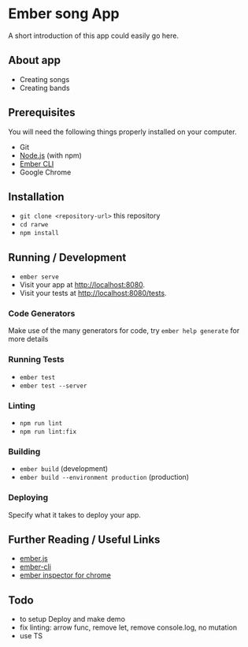 # Ember song App

A short introduction of this app could easily go here.

## About app

* Creating songs
* Creating bands

## Prerequisites

You will need the following things properly installed on your computer.

* Git
* [Node.js](https://nodejs.org/) (with npm)
* [Ember CLI](https://cli.emberjs.com/release/)
* Google Chrome

## Installation

* `git clone <repository-url>` this repository
* `cd rarwe`
* `npm install`

## Running / Development

* `ember serve`
* Visit your app at [http://localhost:8080](http://localhost:8080).
* Visit your tests at [http://localhost:8080/tests](http://localhost:8080/tests).

### Code Generators

Make use of the many generators for code, try `ember help generate` for more details

### Running Tests

* `ember test`
* `ember test --server`

### Linting

* `npm run lint`
* `npm run lint:fix`

### Building

* `ember build` (development)
* `ember build --environment production` (production)

### Deploying

Specify what it takes to deploy your app.

## Further Reading / Useful Links

* [ember.js](https://emberjs.com/)
* [ember-cli](https://cli.emberjs.com/release/)
* [ember inspector for chrome](https://chrome.google.com/webstore/detail/ember-inspector/bmdblncegkenkacieihfhpjfppoconhi)
 

## Todo

* to setup Deploy and make demo
* fix linting: arrow func, remove let, remove console.log, no mutation
* use TS
